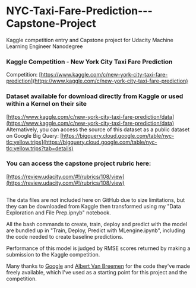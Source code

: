 # NYC-Taxi-Fare-Prediction---Capstone-Project
Kaggle competition entry and Capstone project for Udacity Machine Learning Engineer Nanodegree

### Kaggle Competition - New York City Taxi Fare Prediction
Competition:
[https://www.kaggle.com/c/new-york-city-taxi-fare-prediction](https://www.kaggle.com/c/new-york-city-taxi-fare-prediction)

### Dataset available for download directly from Kaggle or used within a Kernel on their site
[https://www.kaggle.com/c/new-york-city-taxi-fare-prediction/data](https://www.kaggle.com/c/new-york-city-taxi-fare-prediction/data)
Alternatively, you can access the source of this dataset as a public dataset on Google Big Query:
[https://bigquery.cloud.google.com/table/nyc-tlc:yellow.trips](https://bigquery.cloud.google.com/table/nyc-tlc:yellow.trips?tab=details)

### You can access the capstone project rubric here:
[https://review.udacity.com/#!/rubrics/108/view](https://review.udacity.com/#!/rubrics/108/view)

##

The data files are not included here on GitHub due to size limitations, but they can be downloaded from Kaggle then transformed using my "Data Exploration and File Prep.ipnyb" notebook.

All the bash commands to create, train, deploy and predict with the model are bundled up in "Train, Deploy, Predict with MLengine.ipynb", including the code needed to create baseline predictions.

Performance of this model is judged by RMSE scores returned by making a submission to the Kaggle competition.

Many thanks to [Google](https://github.com/GoogleCloudPlatform/training-data-analyst/tree/master/courses/machine_learning/deepdive/03_tensorflow) and [Albert Van Breemen](https://www.kaggle.com/breemen/nyc-taxi-fare-data-exploration) for the code they've made freely available, which I've used as a starting point for this project and the competition.
